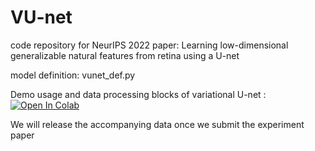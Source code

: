# VU-net
code repository for NeurIPS 2022 paper: Learning low-dimensional generalizable natural features from retina using a U-net

model definition: vunet_def.py

Demo usage and data processing blocks of 
variational U-net : [![Open In Colab](https://colab.research.google.com/assets/colab-badge.svg)](https://github.com/sepalmer/VU-net/blob/main/VUnet_demo.ipynb)

We will release the accompanying data once we submit the experiment paper
